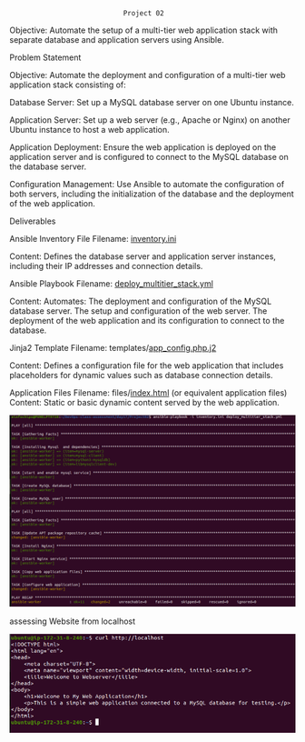                                 Project 02

Objective: Automate the setup of a multi-tier web application stack with separate database and application servers using Ansible.

Problem Statement

Objective: Automate the deployment and configuration of a multi-tier web application stack consisting of:

Database Server: Set up a MySQL database server on one Ubuntu instance.

Application Server: Set up a web server (e.g., Apache or Nginx) on another Ubuntu instance to host a web application.

Application Deployment: Ensure the web application is deployed on the application server and is configured to connect to the MySQL database on the database server.

Configuration Management: Use Ansible to automate the configuration of both servers, including the initialization of the database and the deployment of the web application.

Deliverables

Ansible Inventory File
Filename: [inventory.ini](inventory.ini)

Content: Defines the database server and application server instances, including their IP addresses and connection details.

Ansible Playbook
Filename: [deploy_multitier_stack.yml](deploy_multitier_stack.yml)

Content: Automates:
The deployment and configuration of the MySQL database server.
The setup and configuration of the web server.
The deployment of the web application and its configuration to connect to the database.

Jinja2 Template
Filename: templates/[app_config.php.j2](templates/app_config.php.j2)

Content: Defines a configuration file for the web application that includes placeholders for dynamic values such as database connection details.

Application Files
Filename: files/[index.html](files/index.html) (or equivalent application files)
Content: Static or basic dynamic content served by the web application.

![alt text](img/image1.png)

assessing Website from localhost

![day17/Project02/img/image2.png](img/image2.png)